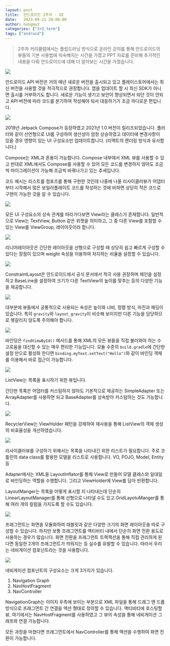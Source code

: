 ```yaml
---
layout: post
title:  안드로이드 2주차 - UI
date:   2023-09-21 20:00:00
author: hongmu2
categories: ["3rd_term"]
tags: ["android"]
---
```


> 2주차 커리큘럼에서는 플립드러닝 방식으로 온라인 강의를 통해 안드로이드의 뷰들의 기본 사용법에 익숙해지는 시간을 가졌고 PPT 자료를 준비해 추가적인 내용을 다뤄 안드로이드에 대해 더 알아보는 시간을 가졌습니다.


![](https://velog.velcdn.com/images/hong-mu/post/de9a562d-73d7-4f12-93e8-9c8bb79eff9c/image.png)

안드로이드 API 버전은 거의 매년 새로운 버전을 출시되고 있고 플레이스토어에서는 최신 버전을 사용할 것을 적극적으로 권장합니다. 앱을 업데이트 할 시 최신 SDK가 아니면 출시를 거부하기도 합니다. 새로운 기능이 생기고 보안이 향상되면서 되던 것이 안되고 API 버전에 따라 코드를 분기하여 작성해야 되서 대응하기가 조금 까다로운 편입니다.

![](https://velog.velcdn.com/images/hong-mu/post/402df067-9139-4e92-9875-e4e6fd762848/image.png)

2019년 Jetpack Compose가 등장하였고 2021년 1.0 버전이 릴리즈되었습니다. 플러터와 같이 선언형으로 UI를 구성하여 생산성이 엄청 상승하였고 데이터에 변경사항이 있을 경우 영향이 있는 UI 구성요소만 업데이트합니다. (리액트의 렌더링 방식과 유사합니다.)

Compose는 XML과 혼용이 가능합니다. Compose 내부에서 XML 뷰를 사용할 수 있고 반대로 XML에서도 Compose를 사용할 수 있어 모든 코드를 변경하지 않아도 조금씩 마이그레이션이 가능해 조금씩 바꿔나가고 있는 추세입니다.

코드 예시는 리스트를 컴포즈를 통해 구현한 것인데 나중에 나올 리사이클러뷰가 어댑터부터 시작해서 많은 보일러플레이트 코드를 작성하는 것에 비하면 상당히 적은 코드로 구현이 가능한 것을 알 수 있습니다.

![](https://velog.velcdn.com/images/hong-mu/post/77e35cd9-7ab3-44c7-88bf-afc6cbe96536/image.png)

모든 UI 구성요소의 상속 관계를 따라가다보면 View라는 클래스가 존재합니다. 일반적으로 View는 TextView, Button 같은 위젯을 의미하고, 그 중 다른 View를 포함할 수 있는 View를 ViewGroup, 레이아웃이라 합니다.

![](https://velog.velcdn.com/images/hong-mu/post/e5d166e5-8e81-4add-a21d-2b6ec3b552c6/image.png)

리니어레이아웃은 간단한 레이아웃을 선형으로 구성할 때 상당히 쉽고 빠르게 구성할 수 있다는 장점이 있으며 weight 속성을 이용하여 차지하는 비율을 설정할 수 있습니다.

![](https://velog.velcdn.com/images/hong-mu/post/da02f2e9-e0ff-4af4-b5ae-cefcdf4a014c/image.png)

ConstraintLayout은 안드로이드에서 공식 문서에서 적극 사용 권장하며 체인을 설정하고 BaseLine을 설정하여 크기가 다른 TextView의 높이를 맞추는 등의 다양한 기능을 제공합니다.

![](https://velog.velcdn.com/images/hong-mu/post/56303915-18f6-4238-8f4e-9320637cd7e2/image.png)

대부분에 뷰들에서 공통적으로 사용되는 속성은 높이와 너비, 정렬 방식, 마진과 패딩이 있습니다. 특히 `gravity`와 `layout_gravity`이 비슷해 보이지만 다른 기능을 담당하므로 헷갈리지 않도록 주의해야 합니다.

![](https://velog.velcdn.com/images/hong-mu/post/25f0aab8-354a-4072-89be-bf1d7d0d1acc/image.png)

바인딩은 `findViewById()` 메서드를 통해 XML의 모든 뷰들을 직접 불러와야 하는 수고로움을 대신할 수 있는 매우 편리한 기능입니다. 모듈 수준의 `build.gradle`에 간단한 설정 만으로 활성화 한다면 `binding.myText.setText("Hello")`와 같이 바인딩 객체를 이용해서 바로 접근이 가능합니다.

![](https://velog.velcdn.com/images/hong-mu/post/0bc98cb3-223d-4b03-b6a3-ab590e7bb8f8/image.png)

ListView는 목록을 표시하기 위한 뷰입니다.

간단한 목록은 어댑터를 커스텀하지 않아도 기본적으로 제공하는 SimpleAdapter 또는 ArrayAdapter를 사용하면 되고 BaseAdapter를 상속받아 커스텀하는 것도 가능합니다.


![](https://velog.velcdn.com/images/hong-mu/post/cb066199-347a-41a1-8d6a-c9bfecc724e8/image.png)

RecyclerView는 ViewHolder 패턴을 강제하여 재사용을 통해 ListView의 객체 생성의 비효율성을 개선하였습니다. 

![](https://velog.velcdn.com/images/hong-mu/post/ea527e99-41ec-47c5-9d7e-cc1c70805020/image.png)

리사이클러뷰를 구성하기 위해서는 목록을 나타내긴 위한 리스트가 필요합니다. 주로 코틀린의 data class를 활용한 모델을 리스트로 사용합니다. VO, POJO, Model, Entity 등 

Adapter에서는 XML을 LayoutInflator를 통해 View로 만들어 모델 클래스와 일대일로 바인딩하는 역할을 수행합니다. 그리고 ViewHolder에 View를 담아 반환합니다.

LayoutManger는 목록을 어떻게 표시할 지 나타내는데 단순히 LinearLayoutManager를 통해 선형으로 나타낼 수도 있고 GridLayotuManger를 통해 여러 개의 칼럼을 가지도록 할 수도 있습니다. 

![](https://velog.velcdn.com/images/hong-mu/post/e4aee82a-3d97-4e11-9c47-70d8f1880a43/image.png)

프래그먼트는 화면을 모듈화하여 태블릿과 같은 다양한 크기의 화면 레이아웃을 따로 구성할 수 있습니다. 하지만 보통 프래그먼트를 액티비티 내에서 단순히 화면 전환 용도로 사용하는 경우가 많습니다. 화면 전환을 프래그먼트 트랙잭션을 통해 직접 관리하게 된다면 동일한 2개의 프래그먼트가 띄워지는 등 실수를 유발할 수 있습니다. 따라서 우리는 네비게이션 컴포넌트라는 것을 사용합니다.

![](https://velog.velcdn.com/images/hong-mu/post/918e2623-4366-4497-834f-8b3d0f0518a7/image.png)

네비게이션 컴포넌트의 구성요소는 크게 3가지가 있습니다.

1. Navigation Graph
2. NavHostFragment
3. NavController

NavigationGraph는 이미지 우측에 보이는 부분으로 XML 파일을 통해 드래그 앤 드롭 방식으로 프래그먼트 간 연결을 액션 형태로 정의할 수 있습니다. 액티비티에 호스팅할 뷰, 여기에서는 NavHostFragment를 사용하였고 그 뷰의 속성을 통해 네비게이션 그래프와 연결 가능합니다.

모든 과정을 마쳤다면 프래그먼트에서 NavController를 통해 액션을 수행하여 화면 전환이 가능합니다.

